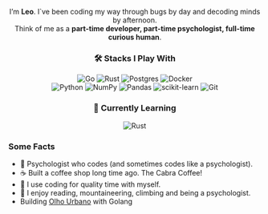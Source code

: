<div align="center">

I’m **Leo**. I`ve been coding my way through bugs by day and decoding minds by afternoon.  
Think of me as a **part-time developer, part-time psychologist, full-time curious human**.  

### 🛠️ Stacks I Play With  

![Go](https://img.shields.io/badge/go-%2300ADD8.svg?style=for-the-badge&logo=go&logoColor=white)
![Rust](https://img.shields.io/badge/rust-%23000000.svg?style=for-the-badge&logo=rust&logoColor=white)
![Postgres](https://img.shields.io/badge/postgres-%23316192.svg?style=for-the-badge&logo=postgresql&logoColor=white) 
![Docker](https://img.shields.io/badge/docker-%230db7ed.svg?style=for-the-badge&logo=docker&logoColor=white)  
![Python](https://img.shields.io/badge/python-3670A0?style=for-the-badge&logo=python&logoColor=ffdd54)
![NumPy](https://img.shields.io/badge/numpy-%23013243.svg?style=for-the-badge&logo=numpy&logoColor=white)
![Pandas](https://img.shields.io/badge/pandas-%23150458.svg?style=for-the-badge&logo=pandas&logoColor=white)
![scikit-learn](https://img.shields.io/badge/scikit--learn-%23F7931E.svg?style=for-the-badge&logo=scikit-learn&logoColor=white)
![Git](https://img.shields.io/badge/git-%23F05033.svg?style=for-the-badge&logo=git&logoColor=white)



### 🌱 Currently Learning
![Rust](https://img.shields.io/badge/rust-%23000000.svg?style=for-the-badge&logo=rust&logoColor=white)

</div>

### Some Facts
- 🧠 Psychologist who codes (and sometimes codes like a psychologist).  
- ☕ Built a coffee shop long time ago. The Cabra Coffee!  
- 🦥 I use coding for quality time with myself.  
- 🐧 I enjoy reading, mountaineering, climbing and being a psychologist.
- Building [Olho Urbano](https://olhourbano.com.br) with Golang


